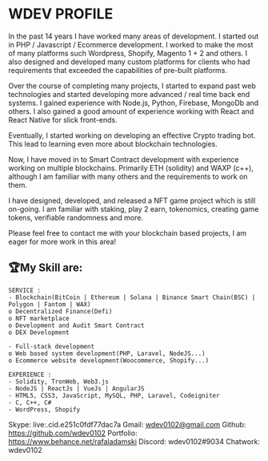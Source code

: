 # WDEV PROFILE

In the past 14 years I have worked many areas of development. 
I started out in PHP / Javascript / Ecommerce development. 
I worked to make the most of many platforms such Wordpress, Shopify, Magento 1 + 2 and others. 
I also designed and developed many custom platforms for clients who had requirements that exceeded the capabilities of pre-built platforms.

Over the course of completing many projects, I started to expand past web technologies and started developing more advanced / real time back end systems. 
I gained experience with Node.js, Python, Firebase, MongoDb and others. 
I also gained a good amount of experience working with React and React Native for slick front-ends.

Eventually, I started working on developing an effective Crypto trading bot. 
This lead to learning even more about blockchain technologies.

Now, I have moved in to Smart Contract development with experience working on multiple blockchains. 
Primarily ETH (solidity) and WAXP (c++), although I am familiar with many others and the requirements to work on them.

I have designed, developed, and released a NFT game project which is still on-going. 
I am familiar with staking, play 2 earn, tokenomics, creating game tokens, verifiable randomness and more.

Please feel free to contact me with your blockchain based projects, I am eager for more work in this area!

## 🏆My Skill are:
    SERVICE :
    - Blockchain(BitCoin | Ethereum | Solana | Binance Smart Chain(BSC) | Polygon | Fantom | WAX)
    o Decentralized Finance(Defi)
    o NFT marketplace
    o Development and Audit Smart Contract
    o DEX Development
    
    - Full-stack development
    o Web based system development(PHP, Laravel, NodeJS...)
    o Ecommerce website development(Woocommerce, Shopify...)

    EXPERIENCE :
    - Solidity, TronWeb, Web3.js
    - NodeJS | ReactJs | VueJs | AngularJS
    - HTML5, CSS3, JavaScript, MySQL, PHP, Laravel, Codeigniter
    - C, C++, C#
    - WordPress, Shopify
    
Skype:   live:.cid.e251c0fdf77dac7a
Gmail:  wdev0102@gmail.com
Github: https://github.com/wdev0102
Portfolio: https://www.behance.net/rafaladamski
Discord: wdev0102#9034
Chatwork: wdev0102

